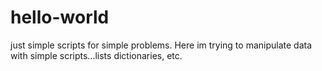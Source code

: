 # hello-world
just simple scripts for simple problems.
Here im trying to manipulate data with simple scripts...lists dictionaries, etc.
